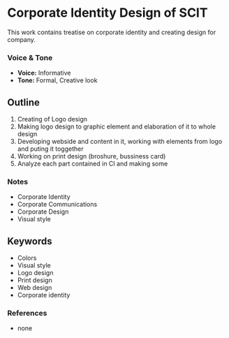 # Corporate Identity Design of SCIT

This work contains treatise on corporate identity and creating design for company.



### Voice & Tone
- **Voice:** Informative
- **Tone:** Formal, Creative look

## Outline
1. Creating of Logo design
2. Making logo design to graphic element and elaboration of it to whole design
3. Developing webside and content in it, working with elements from logo and puting it toggether 
4. Working on print design (broshure, bussiness card)
5. Analyze each part contained in CI and making some 

### Notes
- Corporate Identity
- Corporate Communications
- Corporate Design
- Visual style

## Keywords
- Colors
- Visual style
- Logo design
- Print design
- Web design 
- Corporate identity

### References
- none

